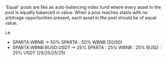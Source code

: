 'Equal' pools are like an auto-balancing index fund where every asset in the pool is equally balanced in value.
When a pool reaches stasis with no arbitrage opportunities present, each asset in the pool should be of equal value.

i.e.
- SPARTA:WBNB -> 50% SPARTA : 50% WBNB (50/50)
- SPARTA:WBNB:BUSD:USDT -> 25% SPARTA : 25% WBNB : 25% BUSD : 25% USDT (25/25/25/25)